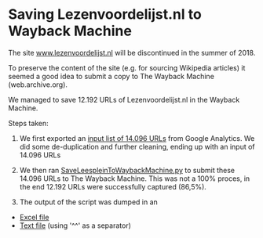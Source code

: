 # Saving Lezenvoordelijst.nl to Wayback Machine

The site www.lezenvoordelijst.nl will be discontinued in the summer of 2018. 

To preserve the content of the site (e.g. for sourcing Wikipedia articles) it seemed a good idea to submit a copy to The Wayback Machine (web.archive.org).

We managed to save 12.192 URLs of Lezenvoordelijst.nl in the Wayback Machine. 

Steps taken: 

1) We first exported an [input list of 14.096 URLs](Input-LezenVoorDeLijst_TeArchiverenURLs.txt) from Google Analytics. We did some de-duplication and further cleaning, ending up with an input of 14.096 URLs

2) We then ran [SaveLeespleinToWaybackMachine.py](SaveLeespleinToWaybackMachine.py) to submit these 14.096 URLs to The Wayback Machine. This was not a 100% proces, in the end 12.192 URLs were successfully captured (86,5%). 

3) The output of the script was dumped in an 
* [Excel file](Output-LezenVoorDeLijst_GearchiveerdeURLs_18072018.xlsx)
* [Text file](Output-LezenVoorDeLijst_GearchiveerdeURLs_18072018.txt) (using '^^' as a separator)
